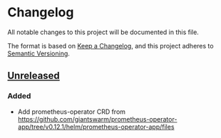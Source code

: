 # Changelog

All notable changes to this project will be documented in this file.

The format is based on [Keep a Changelog](https://keepachangelog.com/en/1.0.0/),
and this project adheres to [Semantic Versioning](https://semver.org/spec/v2.0.0.html).

## [Unreleased]

### Added

- Add prometheus-operator CRD from https://github.com/giantswarm/prometheus-operator-app/tree/v0.12.1/helm/prometheus-operator-app/files

[Unreleased]: https://github.com/giantswarm/REPOSITORY_NAME/tree/master
